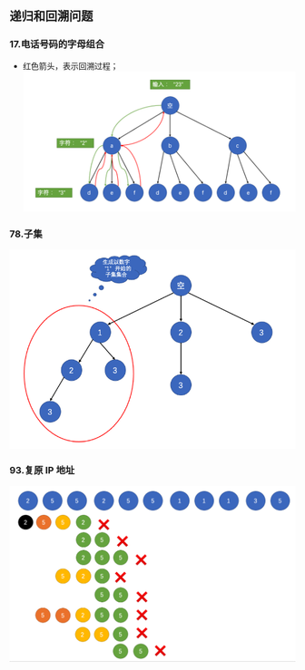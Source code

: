 ## 递归和回溯问题

### 17.电话号码的字母组合
- 红色箭头，表示回溯过程；
![电话号码的字母组合](./pics/QQ20210828-235007.png)
  
### 78.子集
![子集](./pics/QQ20210830-102727.png)

### 93.复原 IP 地址
![复原IP地址](./pics/QQ20210829-131042.png)



